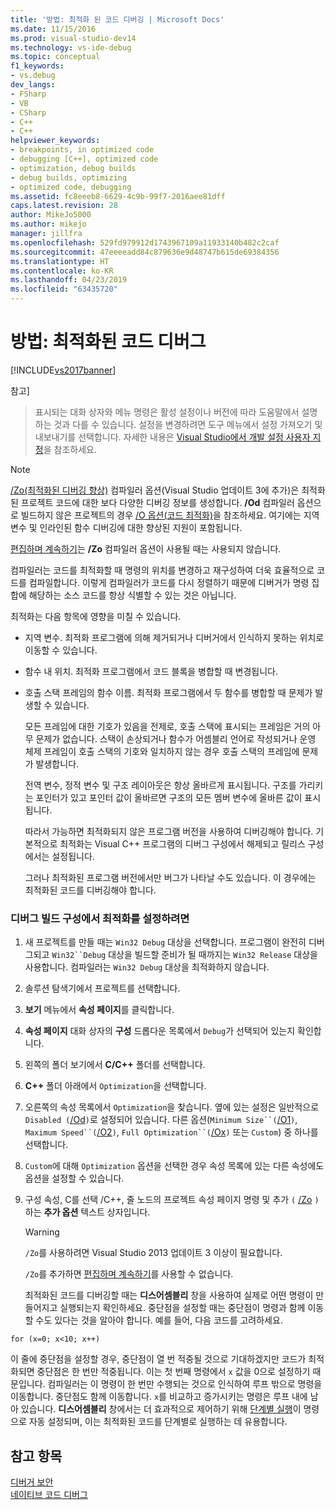 ```yaml
---
title: '방법: 최적화 된 코드 디버깅 | Microsoft Docs'
ms.date: 11/15/2016
ms.prod: visual-studio-dev14
ms.technology: vs-ide-debug
ms.topic: conceptual
f1_keywords:
- vs.debug
dev_langs:
- FSharp
- VB
- CSharp
- C++
- C++
helpviewer_keywords:
- breakpoints, in optimized code
- debugging [C++], optimized code
- optimization, debug builds
- debug builds, optimizing
- optimized code, debugging
ms.assetid: fc8eeeb8-6629-4c9b-99f7-2016aee81dff
caps.latest.revision: 28
author: MikeJo5000
ms.author: mikejo
manager: jillfra
ms.openlocfilehash: 529fd979912d1743967109a11933140b482c2caf
ms.sourcegitcommit: 47eeeeadd84c879636e9d48747b615de69384356
ms.translationtype: HT
ms.contentlocale: ko-KR
ms.lasthandoff: 04/23/2019
ms.locfileid: "63435720"
---
```

# <a name="how-to-debug-optimized-code"></a>방법: 최적화된 코드 디버그
[!INCLUDE[vs2017banner](../includes/vs2017banner.md)]

참고]
> 표시되는 대화 상자와 메뉴 명령은 활성 설정이나 버전에 따라 도움말에서 설명하는 것과 다를 수 있습니다. 설정을 변경하려면 도구 메뉴에서 설정 가져오기 및 내보내기를 선택합니다. 자세한 내용은 [Visual Studio에서 개발 설정 사용자 지정](http://msdn.microsoft.com/22c4debb-4e31-47a8-8f19-16f328d7dcd3)을 참조하세요.  
  
> [!NOTE]
> [/Zo(최적화된 디버깅 향상)](http://msdn.microsoft.com/library/eea8d89a-7fe0-4fe1-86b2-7689bbebbd7f) 컴파일러 옵션(Visual Studio 업데이트 3에 추가)은 최적화된 프로젝트 코드에 대한 보다 다양한 디버깅 정보를 생성합니다. **/Od** 컴파일러 옵션으로 빌드하지 않은 프로젝트의 경우 [/O 옵션(코드 최적화)](http://msdn.microsoft.com/library/77997af9-5555-4b3d-aa57-6615b27d4d5d)을 참조하세요. 여기에는 지역 변수 및 인라인된 함수 디버깅에 대한 향상된 지원이 포함됩니다.  
>   
> [편집하며 계속하기](../debugger/edit-and-continue-visual-csharp.md)는 **/Zo** 컴파일러 옵션이 사용될 때는 사용되지 않습니다.  
  
 컴파일러는 코드를 최적화할 때 명령의 위치를 변경하고 재구성하여 더욱 효율적으로 코드를 컴파일합니다. 이렇게 컴파일러가 코드를 다시 정렬하기 때문에 디버거가 명령 집합에 해당하는 소스 코드를 항상 식별할 수 있는 것은 아닙니다.  
  
 최적화는 다음 항목에 영향을 미칠 수 있습니다.  
  
- 지역 변수. 최적화 프로그램에 의해 제거되거나 디버거에서 인식하지 못하는 위치로 이동할 수 있습니다.  
  
- 함수 내 위치. 최적화 프로그램에서 코드 블록을 병합할 때 변경됩니다.  
  
- 호출 스택 프레임의 함수 이름. 최적화 프로그램에서 두 함수를 병합할 때 문제가 발생할 수 있습니다.  
  
  모든 프레임에 대한 기호가 있음을 전제로, 호출 스택에 표시되는 프레임은 거의 아무 문제가 없습니다. 스택이 손상되거나 함수가 어셈블리 언어로 작성되거나 운영 체제 프레임이 호출 스택의 기호와 일치하지 않는 경우 호출 스택의 프레임에 문제가 발생합니다.  
  
  전역 변수, 정적 변수 및 구조 레이아웃은 항상 올바르게 표시됩니다. 구조를 가리키는 포인터가 있고 포인터 값이 올바르면 구조의 모든 멤버 변수에 올바른 값이 표시됩니다.  
  
  따라서 가능하면 최적화되지 않은 프로그램 버전을 사용하여 디버깅해야 합니다. 기본적으로 최적화는 Visual C++ 프로그램의 디버그 구성에서 해제되고 릴리스 구성에서는 설정됩니다.  
  
  그러나 최적화된 프로그램 버전에서만 버그가 나타날 수도 있습니다. 이 경우에는 최적화된 코드를 디버깅해야 합니다.  
  
### <a name="to-turn-on-optimization-in-a-debug-build-configuration"></a>디버그 빌드 구성에서 최적화를 설정하려면  
  
1. 새 프로젝트를 만들 때는 `Win32 Debug` 대상을 선택합니다. 프로그램이 완전히 디버그되고 `Win32``Debug` 대상을 빌드할 준비가 될 때까지는 `Win32 Release` 대상을 사용합니다. 컴파일러는 `Win32 Debug` 대상을 최적화하지 않습니다.  
  
2. 솔루션 탐색기에서 프로젝트를 선택합니다.  
  
3. **보기** 메뉴에서 **속성 페이지**를 클릭합니다.  
  
4. **속성 페이지** 대화 상자의 **구성** 드롭다운 목록에서 `Debug`가 선택되어 있는지 확인합니다.  
  
5. 왼쪽의 폴더 보기에서 **C/C++** 폴더를 선택합니다.  
  
6. **C++** 폴더 아래에서 `Optimization`을 선택합니다.  
  
7. 오른쪽의 속성 목록에서 `Optimization`을 찾습니다. 옆에 있는 설정은 일반적으로 `Disabled (`[/Od](http://msdn.microsoft.com/library/b1ac31b7-e086-4eeb-be5e-488f7513f5f5)`)`로 설정되어 있습니다. 다른 옵션(`Minimum Size``(`[/O1](http://msdn.microsoft.com/library/2d1423f5-53d9-44da-8908-b33a351656c2)`)`, `Maximum Speed``(`[/O2](http://msdn.microsoft.com/library/2d1423f5-53d9-44da-8908-b33a351656c2)`)`, `Full Optimization``(`[/Ox](http://msdn.microsoft.com/library/3ad7c30b-c615-428c-b1d0-2e024f81c760)`)` 또는 `Custom`) 중 하나를 선택합니다.  
  
8. `Custom`에 대해 `Optimization` 옵션을 선택한 경우 속성 목록에 있는 다른 속성에도 옵션을 설정할 수 있습니다.  
  
9. 구성 속성, C를 선택 /C++, 줄 노드의 프로젝트 속성 페이지 명령 및 추가 `(` [/Zo](http://msdn.microsoft.com/library/eea8d89a-7fe0-4fe1-86b2-7689bbebbd7f) `)` 하는 **추가 옵션** 텍스트 상자입니다.  
  
    > [!WARNING]
    > `/Zo`를 사용하려면 Visual Studio 2013 업데이트 3 이상이 필요합니다.  
    >   
    >  `/Zo`를 추가하면 [편집하며 계속하기](../debugger/edit-and-continue-visual-csharp.md)를 사용할 수 없습니다.  
  
   최적화된 코드를 디버깅할 때는 **디스어셈블리** 창을 사용하여 실제로 어떤 명령이 만들어지고 실행되는지 확인하세요. 중단점을 설정할 때는 중단점이 명령과 함께 이동할 수도 있다는 것을 알아야 합니다. 예를 들어, 다음 코드를 고려하세요.  
  
```  
for (x=0; x<10; x++)  
```  
  
 이 줄에 중단점을 설정할 경우, 중단점이 열 번 적중될 것으로 기대하겠지만 코드가 최적화되면 중단점은 한 번만 적중됩니다. 이는 첫 번째 명령에서 `x` 값을 0으로 설정하기 때문입니다. 컴파일러는 이 명령이 한 번만 수행되는 것으로 인식하여 루프 밖으로 명령을 이동합니다. 중단점도 함께 이동합니다. `x`를 비교하고 증가시키는 명령은 루프 내에 남아 있습니다. **디스어셈블리** 창에서는 더 효과적으로 제어하기 위해 [단계별 실행](http://msdn.microsoft.com/8791dac9-64d1-4bb9-b59e-8d59af1833f9)이 명령으로 자동 설정되며, 이는 최적화된 코드를 단계별로 실행하는 데 유용합니다.  
  
## <a name="see-also"></a>참고 항목  
 [디버거 보안](../debugger/debugger-security.md)   
 [네이티브 코드 디버그](../debugger/debugging-native-code.md)
